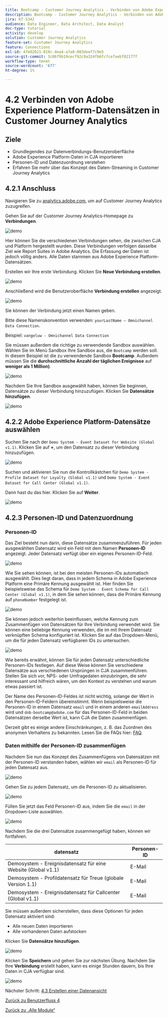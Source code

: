 ```yaml
---
title: Bootcamp - Customer Journey Analytics - Verbinden von Adobe Experience Platform-Datensätzen in Customer Journey Analytics
description: Bootcamp - Customer Journey Analytics - Verbinden von Adobe Experience Platform-Datensätzen in Customer Journey Analytics
jira: KT-5342
audience: Data Engineer, Data Architect, Data Analyst
doc-type: tutorial
activity: develop
solution: Customer Journey Analytics
feature-set: Customer Journey Analytics
feature: Connections
exl-id: 47e02021-019c-4ea4-a7a8-003deef7c9e5
source-git-commit: 3c86f9b19cecf92c9a324fb6fcfcefaebf82177f
workflow-type: tm+mt
source-wordcount: '677'
ht-degree: 1%

---
```


# 4.2 Verbinden von Adobe Experience Platform-Datensätzen in Customer Journey Analytics

## Ziele

- Grundlegendes zur Datenverbindungs-Benutzeroberfläche
- Adobe Experience Platform-Daten in CJA importieren
- Personen-ID und Datenzuordnung verstehen
- Erfahren Sie mehr über das Konzept des Daten-Streaming in Customer Journey Analytics

## 4.2.1 Anschluss

Navigieren Sie zu [analytics.adobe.com](https://analytics.adobe.com), um auf Customer Journey Analytics zuzugreifen.

Gehen Sie auf der Customer Journey Analytics-Homepage zu **Verbindungen**.

![demo](./images/cja2.png)

Hier können Sie die verschiedenen Verbindungen sehen, die zwischen CJA und Platform hergestellt wurden. Diese Verbindungen verfolgen dasselbe Ziel wie Report Suites in Adobe Analytics. Die Erfassung der Daten ist jedoch völlig anders. Alle Daten stammen aus Adobe Experience Platform-Datensätzen.

Erstellen wir Ihre erste Verbindung. Klicken Sie **Neue Verbindung erstellen**.

![demo](./images/cja4.png)

Anschließend wird die Benutzeroberfläche **Verbindung erstellen** angezeigt.

![demo](./images/cja5.png)

Sie können der Verbindung jetzt einen Namen geben.

Bitte diese Namenskonvention verwenden: `yourLastName – Omnichannel Data Connection`.

Beispiel: `vangeluw - Omnichannel Data Connection`

Sie müssen außerdem die richtige zu verwendende Sandbox auswählen. Wählen Sie im Menü Sandbox Ihre Sandbox aus, die `Bootcamp` werden soll. In diesem Beispiel ist die zu verwendende Sandbox **Bootcamp**. Außerdem müssen Sie die **durchschnittliche Anzahl der täglichen Ereignisse** auf **weniger als 1 Million)**.

![demo](./images/cjasb.png)

Nachdem Sie Ihre Sandbox ausgewählt haben, können Sie beginnen, Datensätze zu dieser Verbindung hinzuzufügen. Klicken Sie **Datensätze hinzufügen**.

![demo](./images/cjasb1.png)

## 4.2.2 Adobe Experience Platform-Datensätze auswählen

Suchen Sie nach der `Demo System - Event Dataset for Website (Global v1.1)`. Klicken Sie auf **+**, um den Datensatz zu dieser Verbindung hinzuzufügen.

![demo](./images/cja7.png)

Suchen und aktivieren Sie nun die Kontrollkästchen für `Demo System - Profile Dataset for Loyalty (Global v1.1)` und `Demo System - Event Dataset for Call Center (Global v1.1)`.

Dann hast du das hier. Klicken Sie auf **Weiter**.

![demo](./images/cja9.png)

## 4.2.3 Personen-ID und Datenzuordnung

### Personen-ID

Das Ziel besteht nun darin, diese Datensätze zusammenzuführen. Für jeden ausgewählten Datensatz wird ein Feld mit dem Namen **Personen-ID** angezeigt. Jeder Datensatz verfügt über ein eigenes Personen-ID-Feld.

![demo](./images/cja11.png)

Wie Sie sehen können, ist bei den meisten Personen-IDs automatisch ausgewählt. Dies liegt daran, dass in jedem Schema in Adobe Experience Platform eine Primäre Kennung ausgewählt ist. Hier finden Sie beispielsweise das Schema für `Demo System - Event Schema for Call Center (Global v1.1)`, in dem Sie sehen können, dass die Primäre Kennung auf `phoneNumber` festgelegt ist.

![demo](./images/cja13.png)

Sie können jedoch weiterhin beeinflussen, welche Kennung zum Zusammenfügen von Datensätzen für Ihre Verbindung verwendet wird. Sie können eine beliebige Kennung verwenden, die im mit Ihrem Datensatz verknüpften Schema konfiguriert ist. Klicken Sie auf das Dropdown-Menü, um die für jeden Datensatz verfügbaren IDs zu untersuchen.

![demo](./images/cja14.png)

Wie bereits erwähnt, können Sie für jeden Datensatz unterschiedliche Personen-IDs festlegen. Auf diese Weise können Sie verschiedene Datensätze aus verschiedenen Ursprüngen in CJA zusammenführen. Stellen Sie sich vor, NPS- oder Umfragedaten einzubringen, die sehr interessant und hilfreich wären, um den Kontext zu verstehen und warum etwas passiert ist.

Der Name des Personen-ID-Feldes ist nicht wichtig, solange der Wert in den Personen-ID-Feldern übereinstimmt. Wenn beispielsweise die Personen-ID in einem Datensatz `email` und in einem anderen `emailAddress` wird und `dnb-bootcamp@adobe.com` für das Personen-ID-Feld in beiden Datensätzen derselbe Wert ist, kann CJA die Daten zusammenfügen.

Derzeit gibt es einige andere Einschränkungen, z. B. das Zuordnen des anonymen Verhaltens zu bekannten. Lesen Sie die FAQs hier: [FAQ](https://experienceleague.adobe.com/docs/analytics-platform/using/cja-overview/cja-faq.html?lang=de).

### Daten mithilfe der Personen-ID zusammenfügen

Nachdem Sie nun das Konzept des Zusammenfügens von Datensätzen mit der Personen-ID verstanden haben, wählen wir `email` als Personen-ID für jeden Datensatz aus.

![demo](./images/cja15.png)

Gehen Sie zu jedem Datensatz, um die Personen-ID zu aktualisieren.

![demo](./images/cja12a.png)

Füllen Sie jetzt das Feld Personen-ID aus, indem Sie die `email` in der Dropdown-Liste auswählen.

![demo](./images/cja17.png)

Nachdem Sie die drei Datensätze zusammengefügt haben, können wir fortfahren.

| datensatz | Personen-ID |
| ----------------- |-------------| 
| Demosystem - Ereignisdatensatz für eine Website (Global v1.1) | E-Mail |
| Demosystem - Profildatensatz für Treue (globale Version 1.1) | E-Mail |
| Demosystem - Ereignisdatensatz für Callcenter (Global v1.1) | E-Mail |

Sie müssen außerdem sicherstellen, dass diese Optionen für jeden Datensatz aktiviert sind:

- Alle neuen Daten importieren
- Alle vorhandenen Daten aufstocken

Klicken Sie **Datensätze hinzufügen**.

![demo](./images/cja16.png)

Klicken Sie **Speichern** und gehen Sie zur nächsten Übung.
Nachdem Sie Ihre **Verbindung** erstellt haben, kann es einige Stunden dauern, bis Ihre Daten in CJA verfügbar sind.

![demo](./images/cja20.png)

Nächster Schritt: [4.3 Erstellen einer Datenansicht](./ex3.md)

[Zurück zu Benutzerfluss 4](./uc4.md)

[Zurück zu „Alle Module“](./../../overview.md)
